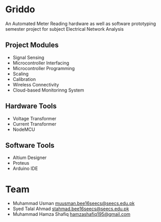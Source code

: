 # Griddo
An Automated Meter Reading hardware as well as software prototyping semester project for subject Electrical Network Analysis

## Project Modules
- Signal Sensing
- Microcontroller Interfacing
- Microcontroller Programming
- Scaling
- Calibration
- Wireless Connectivity
- Cloud-based Monitorinng System

## Hardware Tools
- Voltage Transformer
- Current Transformer
- NodeMCU

## Software Tools
- Altium Designer
- Proteus
- Arduino IDE

# Team
- Muhammad Usman <muusman.bee16seecs@seecs.edu.pk>
- Syed Talal Ahmad <stahmad.bee16seecs@seecs.edu.pk>
- Muhammad Hamza Shafiq <hamzashafiq195@gmail.com>
